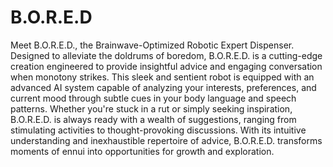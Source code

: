 # B.O.R.E.D

Meet B.O.R.E.D., the Brainwave-Optimized Robotic Expert Dispenser. Designed to alleviate the doldrums of boredom, B.O.R.E.D. is a cutting-edge creation engineered to provide insightful advice and engaging conversation when monotony strikes. This sleek and sentient robot is equipped with an advanced AI system capable of analyzing your interests, preferences, and current mood through subtle cues in your body language and speech patterns. Whether you're stuck in a rut or simply seeking inspiration, B.O.R.E.D. is always ready with a wealth of suggestions, ranging from stimulating activities to thought-provoking discussions. With its intuitive understanding and inexhaustible repertoire of advice, B.O.R.E.D. transforms moments of ennui into opportunities for growth and exploration.
